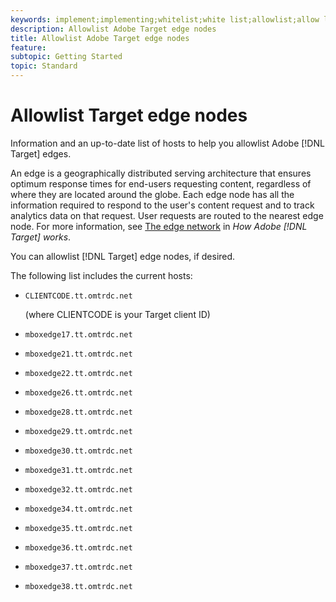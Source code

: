 ```yaml
---
keywords: implement;implementing;whitelist;white list;allowlist;allow list;edge;edges
description: Allowlist Adobe Target edge nodes
title: Allowlist Adobe Target edge nodes
feature: 
subtopic: Getting Started
topic: Standard
---
```


# Allowlist Target edge nodes

Information and an up-to-date list of hosts to help you allowlist Adobe [!DNL Target] edges.

An edge is a geographically distributed serving architecture that ensures optimum response times for end-users requesting content, regardless of where they are located around the globe. Each edge node has all the information required to respond to the user's content request and to track analytics data on that request. User requests are routed to the nearest edge node. For more information, see [The edge network](/help/c-intro/how-target-works.md#concept_0AE2ED8E9DE64288A8B30FCBF1040934) in *How Adobe [!DNL Target] works*.

You can allowlist [!DNL Target] edge nodes, if desired. 

The following list includes the current hosts:

* `CLIENTCODE.tt.omtrdc.net`

  (where CLIENTCODE is your Target client ID)

* `mboxedge17.tt.omtrdc.net`
* `mboxedge21.tt.omtrdc.net`
* `mboxedge22.tt.omtrdc.net`
* `mboxedge26.tt.omtrdc.net`
* `mboxedge28.tt.omtrdc.net`
* `mboxedge29.tt.omtrdc.net`
* `mboxedge30.tt.omtrdc.net`
* `mboxedge31.tt.omtrdc.net`
* `mboxedge32.tt.omtrdc.net`
* `mboxedge34.tt.omtrdc.net`
* `mboxedge35.tt.omtrdc.net`
* `mboxedge36.tt.omtrdc.net`
* `mboxedge37.tt.omtrdc.net`
* `mboxedge38.tt.omtrdc.net`